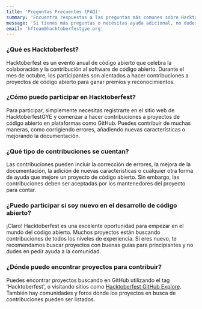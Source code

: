 ```yaml
---
title: 'Preguntas Frecuentes (FAQ)'
summary: 'Encuentra respuestas a las preguntas más comunes sobre Hacktoberfest.'
message: 'Si tienes más preguntas o necesitas ayuda adicional, no dudes en ponerte en contacto con nosotros '
email: 'hfteam@hacktoberfestgye.org'
---
```


### ¿Qué es Hacktoberfest?

Hacktoberfest es un evento anual de código abierto que celebra la colaboración y la contribución al software de código abierto. Durante el mes de octubre, los participantes son alentados a hacer contribuciones a proyectos de código abierto para ganar premios y reconocimientos.

### ¿Cómo puedo participar en Hacktoberfest?

Para participar, simplemente necesitas registrarte en el sitio web de HacktoberfestGYE y comenzar a hacer contribuciones a proyectos de código abierto en plataformas como GitHub. Puedes contribuir de muchas maneras, como corrigiendo errores, añadiendo nuevas características o mejorando la documentación.

### ¿Qué tipo de contribuciones se cuentan?

Las contribuciones pueden incluir la corrección de errores, la mejora de la documentación, la adición de nuevas características o cualquier otra forma de ayuda que mejore un proyecto de código abierto. Sin embargo, las contribuciones deben ser aceptadas por los mantenedores del proyecto para contar.

### ¿Puedo participar si soy nuevo en el desarrollo de código abierto?

¡Claro! Hacktoberfest es una excelente oportunidad para empezar en el mundo del código abierto. Muchos proyectos están buscando contribuciones de todos los niveles de experiencia. Si eres nuevo, te recomendamos buscar proyectos con buenas guías para principiantes y no dudes en pedir ayuda a la comunidad.

### ¿Dónde puedo encontrar proyectos para contribuir?

Puedes encontrar proyectos buscando en GitHub utilizando el tag 'Hacktoberfest', o visitando sitios como [Hacktoberfest GitHub Explore](https://github.com/search?q=hacktoberfest). También hay comunidades y foros donde los proyectos en busca de contribuciones pueden ser listados.

